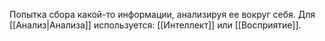 Попытка сбора какой-то информации, анализируя ее вокруг себя. Для [[Анализ|Анализа]] используется: [[Интеллект]] или [[Восприятие]]. 